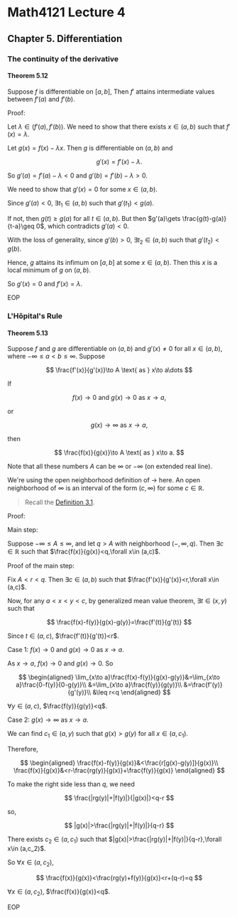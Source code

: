 # Math4121 Lecture 4

## Chapter 5. Differentiation

### The continuity of the derivative

#### Theorem 5.12

Suppose $f$ is differentiable on $[a,b]$, Then $f'$ attains intermediate values between $f'(a)$ and $f'(b)$.

Proof:

Let $\lambda\in (f'(a),f'(b))$. We need to show that there exists $x\in (a,b)$ such that $f'(x)=\lambda$.

Let $g(x)=f(x)-\lambda x$. Then $g$ is differentiable on $(a,b)$ and

$$
g'(x)=f'(x)-\lambda.
$$

So $g'(a)=f'(a)-\lambda<0$ and $g'(b)=f'(b)-\lambda>0$.

We need to show that $g'(x)=0$ for some $x\in (a,b)$.

Since $g'(a)<0$, $\exists t_1\in (a,b)$ such that $g'(t_1)<g(a)$.

If not, then $g(t)\geq g(a)$ for all $t\in (a,b)$. But then $g'(a)\gets \frac{g(t)-g(a)}{t-a}\geq 0$, which contradicts $g'(a)<0$.

With the loss of generality, since $g'(b)>0$, $\exists t_2\in (a,b)$ such that $g'(t_2)<g(b)$.

Hence, $g$ attains its infimum on $[a,b]$ at some $x\in (a,b)$. Then this $x$ is a local minimum of $g$ on $(a,b)$.

So $g'(x)=0$ and $f'(x)=\lambda$.

EOP

### L'Hôpital's Rule

#### Theorem 5.13

Suppose $f$ and $g$ are differentiable on $(a,b)$ and $g'(x)\neq 0$ for all $x\in (a,b)$, where $-\infty\leq a<b\leq \infty$. Suppose

$$
\frac{f'(x)}{g'(x)}\to A \text{ as } x\to a\dots
$$

If

$$
f(x)\to 0 \text{ and } g(x)\to 0 \text{ as } x\to a,
$$

or

$$
g(x)\to \infty \text{ as } x\to a,
$$

then

$$
\frac{f(x)}{g(x)}\to A \text{ as } x\to a.
$$

Note that all these numbers $A$ can be $\infty$ or $-\infty$ (on extended real line).

We're using the open neighborhood definition of $\to$ here. An open neighborhood of $\infty$ is an interval of the form $(c,\infty)$ for some $c\in \mathbb{R}$.

> Recall the [Definition 3.1](https://notenextra.trance-0.com/Math4111/Math4111_L13#definition-31).

Proof:

Main step:

Suppose $-\infty\leq A\leq \infty$, and let $q>A$ with neighborhood $(-,\infty,q)$. Then $\exists c\in \mathbb{R}$ such that $\frac{f(x)}{g(x)}<q,\forall x\in (a,c)$.

Proof of the main step:

Fix $A<r<q$. Then $\exists c\in (a,b)$ such that $\frac{f'(x)}{g'(x)}<r,\forall x\in (a,c)$.

Now, for any $a<x<y<c$, by generalized mean value theorem, $\exists t\in (x,y)$ such that

$$
\frac{f(x)-f(y)}{g(x)-g(y)}=\frac{f'(t)}{g'(t)}
$$

Since $t\in (a,c)$, $\frac{f'(t)}{g'(t)}<r$.

Case 1: $f(x)\to 0$ and $g(x)\to 0$ as $x\to a$.

As $x\to a$, $f(x)\to 0$ and $g(x)\to 0$. So

$$
\begin{aligned}
\lim_{x\to a}\frac{f(x)-f(y)}{g(x)-g(y)}&=\lim_{x\to a}\frac{0-f(y)}{0-g(y)}\\
&=\lim_{x\to a}\frac{f(y)}{g(y)}\\
&=\frac{f'(y)}{g'(y)}\\
&\leq r<q
\end{aligned}
$$

$\forall y\in (a,c)$, $\frac{f(y)}{g(y)}<q$.

Case 2: $g(x)\to \infty$ as $x\to a$.

We can find $c_1\in (a,y)$ such that $g(x)>g(y)$ for all $x\in (a,c_1)$.

Therefore,

$$
\begin{aligned}
\frac{f(x)-f(y)}{g(x)}&<\frac{r[g(x)-g(y)]}{g(x)}\\
\frac{f(x)}{g(x)}&<r-\frac{rg(y)}{g(x)}+\frac{f(y)}{g(x)}
\end{aligned}
$$

To make the right side less than $q$, we need

$$
\frac{|rg(y)|+|f(y)|}{|g(x)|}<q-r
$$

so,

$$
|g(x)|>\frac{|rg(y)|+|f(y)|}{q-r}
$$

There exists $c_2\in (a,c_1)$ such that $|g(x)|>\frac{|rg(y)|+|f(y)|}{q-r},\forall x\in (a,c_2)$.

So $\forall x\in (a,c_2)$,

$$
\frac{f(x)}{g(x)}<\frac{rg(y)+f(y)}{g(x)}<r+(q-r)=q
$$

$\forall x\in (a,c_2)$, $\frac{f(x)}{g(x)}<q$.

EOP
